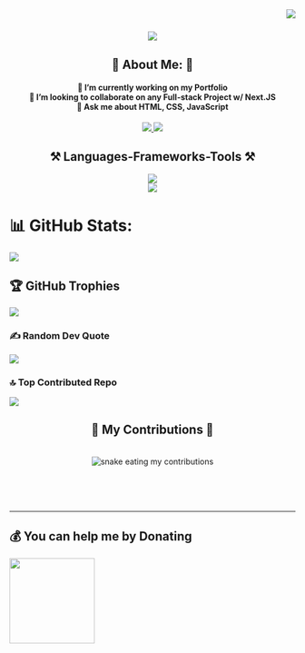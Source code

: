 <img align="right" src="https://visitor-badge.laobi.icu/badge?page_id=anirbandasdev.anirbandasdev"/>

<h1 align="center">
    <img src="https://readme-typing-svg.herokuapp.com/?font=Righteous&size=35&center=true&vCenter=true&width=500&height=70&duration=4000&lines=Hi+There!+👋;+I'm+Anirban+Das!;" />
</h1>
<h2 align="center">💫 About Me: 💫</h2>
<h4 align="center">🔭 I’m currently working on my Portfolio<br>👯 I’m looking to collaborate on any Full-stack Project w/ Next.JS<br>💬 Ask me about HTML, CSS, JavaScript</h4>

<div align="center"> 
  <a href="mailto:Anirbandas.developer@gmail.com">
    <img src="https://img.shields.io/badge/Gmail-333333?style=for-the-badge&logo=gmail&logoColor=red" />
  </a>
  <a href="https://linkedin.com/in/anirbandas123" target="_blank">
    <img src="https://img.shields.io/badge/LinkedIn-0077B5?style=for-the-badge&logo=linkedin&logoColor=white" target="_blank" />
  </a>
  <!-- <a href="https://salesp07.github.io" target="_blank">
     <img src="https://img.shields.io/badge/Portfolio-FF5722?style=for-the-badge&logo=todoist&logoColor=white" target="_blank" /> 
  </a> -->
</div>

<h2 align="center">⚒️ Languages-Frameworks-Tools ⚒️</h2>
<p align="center">
  <a href="https://www.youtube.com/@ANIRBANGAMINGYT">
    <img src="https://skillicons.dev/icons?i=js,html,css,md,express,mongodb,nodejs,next,react,tailwind"/><br>
    <img src="https://skillicons.dev/icons?i=pr,ae,ps,ai,xd,figma,blender,vscode,discord,github,postman"/>
  </a>
</p>

# 📊 GitHub Stats:
<!-- ![](https://github-readme-stats.vercel.app/api?username=Anirbandasdev&theme=dark&hide_border=false&include_all_commits=false&count_private=false)<br/> -->
![](https://github-readme-streak-stats.herokuapp.com/?user=Anirbandasdev&theme=dark&hide_border=false)<br/>
<!-- ![](https://github-readme-stats.vercel.app/api/top-langs/?username=Anirbandasdev&theme=dark&hide_border=false&include_all_commits=false&count_private=false&layout=compact) -->

## 🏆 GitHub Trophies
![](https://github-profile-trophy.vercel.app/?username=Anirbandasdev&theme=radical&no-frame=false&no-bg=true&margin-w=4)

### ✍️ Random Dev Quote
![](https://quotes-github-readme.vercel.app/api?type=horizontal&theme=radical)

### 🔝 Top Contributed Repo
![](https://github-contributor-stats.vercel.app/api?username=Anirbandasdev&limit=5&theme=dark&combine_all_yearly_contributions=true)

<div align="center">
  <h2>🐍 My Contributions 🐍</h2>
  <br>
  <img alt="snake eating my contributions" src="https://raw.githubusercontent.com/Anirbandasdev/Anirbandasdev/output/github-contribution-grid-snake.svg" />
  
  <br/><br/><br/>
</div>


---
<!-- [![](https://visitcount.itsvg.in/api?id=Anirbandasdev&icon=0&color=0)](https://visitcount.itsvg.in) -->

  ## 💰 You can help me by Donating
  <!-- [![]()](https://www.buymeacoffee.com/Anirbandas.dev)  -->
  <p>
    <a href="https://www.buymeacoffee.com/Anirbandas.dev">
        <img width="150" src= "https://uc80e5ba3058c2d15b2a77972a8b.previews.dropboxusercontent.com/p/thumb/AB_Nw6QrDEOZMrGc1UY-IkqzVlCCD9bSKuxGriXE0Qz1bakO495u6CjhXG6pUJbuTfwey6a1kIsd5Gmwk9Hq_znLrS_AhZNw-cmHw91REDPpwu1QMefjwQ41S3T2-0FCziS21lJYrKNRgboq8eRi6whmPNerBZvbYjWRfl8BpH32qrnKCkwrbP4EW_jliqyc9Fl_-vEP5Ye64DJSCdBduark7k1mmnKDLNDkW7Q4Obn7yJe-ohrXUFeSYkvkioLrxhrHzWrOkgtGTdA16jmdcFlyx64eotAuIwxCWE4MZKapUGwHh0TvYn9Uhb7q9E4SHBcX1HpSN7qQiZXkXGWB1CCs/p.png"/>
    </a>
  </p>

  
<!-- Proudly created with GPRM ( https://gprm.itsvg.in ) -->

<!-- [def]: https://img.shields.io/badge/Notion-%23000000.svg?style=for-the-badge&logo=notion&logoColor=white -->